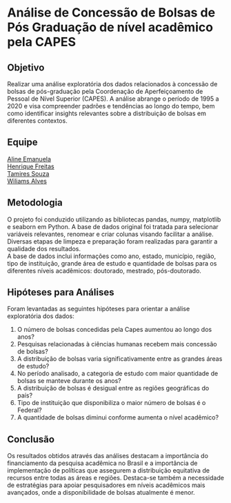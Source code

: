 # Análise de Concessão de Bolsas de Pós Graduação de nível acadêmico pela CAPES 

## Objetivo 
Realizar uma análise exploratória dos dados relacionados à concessão de bolsas de pós-graduação pela Coordenação de Aperfeiçoamento de Pessoal de Nível Superior (CAPES). A análise abrange o período de 1995 a 2020 e visa compreender padrões e tendências ao longo do tempo, bem como identificar insights relevantes sobre a distribuição de bolsas em diferentes contextos.

## Equipe  
[Aline Emanuela](https://github.com/alinemanuela)  
[Henrique Freitas](https://github.com/henriqsf)  
[Tamires Souza](https://github.com/tamiresouza)  
[Wiliams Alves](https://github.com/alves05)  

## Metodologia
O projeto foi conduzido utilizando as bibliotecas pandas, numpy, matplotlib e seaborn em Python. A base de dados original foi tratada para selecionar variáveis relevantes,  renomear e criar colunas visando facilitar a análise. Diversas etapas de limpeza e preparação foram realizadas para garantir a qualidade dos resultados.  
A base de dados inclui informações como ano, estado, município, região, tipo de instituição, grande área de estudo e quantidade de bolsas para os diferentes níveis acadêmicos: doutorado, mestrado, pós-doutorado. 

## Hipóteses para Análises  
Foram levantadas as seguintes hipóteses para orientar a análise exploratória dos dados:
1. O número de bolsas concedidas pela Capes aumentou ao longo dos anos?
2. Pesquisas relacionadas à ciências humanas recebem mais concessão de bolsas?
3. A distribuição de bolsas varia significativamente entre as grandes áreas de estudo?
4. No período analisado, a categoria de estudo com maior quantidade de bolsas se manteve durante os anos?
5. A distribuição de bolsas é desigual entre as regiões geográficas do país?
6. Tipo de instituição que disponibiliza o maior número de bolsas é o Federal?
7. A quantidade de bolsas diminui conforme aumenta o nível acadêmico?

## Conclusão
Os resultados obtidos através das análises destacam a importância do financiamento da pesquisa acadêmica no Brasil e a importância de implementação de políticas que assegurem a distribuição equitativa de recursos entre todas as áreas e regiões. Destaca-se também a necessidade de estratégias para apoiar pesquisadores em níveis acadêmicos mais avançados, onde a disponibilidade de bolsas atualmente é menor.
